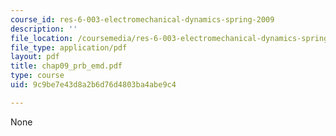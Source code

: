 ```yaml
---
course_id: res-6-003-electromechanical-dynamics-spring-2009
description: ''
file_location: /coursemedia/res-6-003-electromechanical-dynamics-spring-2009/9c9be7e43d8a2b6d76d4803ba4abe9c4_chap09_prb_emd.pdf
file_type: application/pdf
layout: pdf
title: chap09_prb_emd.pdf
type: course
uid: 9c9be7e43d8a2b6d76d4803ba4abe9c4

---
```

None